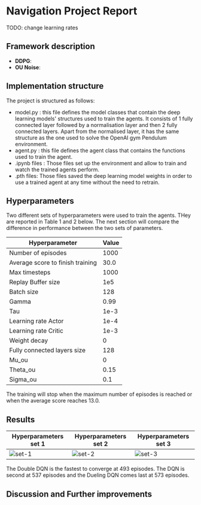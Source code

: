 # Navigation Project Report

TODO: change learning rates

## Framework description

* **DDPG**:
* **OU Noise**:

## Implementation structure

The project is structured as follows:

* model.py : this file defines the model classes that contain the deep learning models' structures used to train the agents. It consists of 1 fully connected layer followed by a normalisation layer and then 2 fully connected layers. Apart from the normalised layer, it has the same structure as the one used to solve the OpenAI gym Pendulum environment.
* agent.py : this file defines the agent class that contains the functions used to train the agent.
* .ipynb files : Those files set up the environment and allow to train and watch the trained agents perform.
* .pth files: Those files saved the deep learning model weights in order to use a trained agent at any time without the need to retrain.
    
## Hyperparameters

Two different sets of hyperparameters were used to train the agents. THey are reported in Table 1 and 2 below. The next section will compare the difference in performance between the two sets of parameters.

  | Hyperparameter                      | Value |
  | ----------------------------------- | ----- |
  | Number of episodes                  | 1000  |
  | Average score to finish training    | 30.0  |
  | Max timesteps                       | 1000  |
  | Replay Buffer size                  | 1e5   |
  | Batch size                          | 128   |
  | Gamma                               | 0.99  |
  | Tau                                 | 1e-3  |
  | Learning rate Actor                 | 1e-4  |
  | Learning rate Critic                | 1e-3  |
  | Weight decay                     	| 0     |
  | Fully connected layers size         | 128   |
  | Mu_ou                               | 0     |
  | Theta_ou                            | 0.15  |
  | Sigma_ou                            | 0.1   |

The training will stop when the maximum number of episodes is reached or when the average score reaches 13.0.

## Results

| Hyperparameters set 1                                        | Hyperparameters set 2                         | Hyperparameters set 3                                         |
| ------------------------------------------ | ---------------------------------- | --------------------------------------------------- |
| ![set-1](report_files/dqn_performance.png)              | ![set-2](report_files/double_dqn.png)      | ![set-3](report_files/dueling_dqn.png)          |

The Double DQN is the fastest to converge at 493 episodes. The DQN is second at 537 episodes and the Dueling DQN comes last at 573 episodes.

## Discussion and Further improvements


